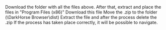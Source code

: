 Download the folder with all the files above.
After that, extract and place the files in "Program Files (x86)"
Download this file
Move the .zip to the folder (\DarkHorse Browser\dist)
Extract the file and after the process delete the .zip
If the process has taken place correctly, it will be possible to navigate.
